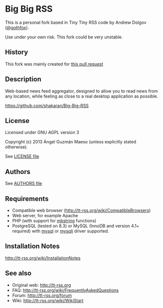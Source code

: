 Big Big RSS
=============

This is a personal fork based in Tiny Tiny RSS code by Andrew Dolgov ([@gothfox](https://github.com/gothfox)). 

Use under your own risk. This fork could be very unstable.

## History

This fork was mainly created for [this pull request](https://github.com/gothfox/Tiny-Tiny-RSS/pull/142)

## Description

Web-based news feed aggregator, designed to allow you to read news from 
any location, while feeling as close to a real desktop application as possible.

https://github.com/shakaran/Big-Big-RSS

## License

Licensed under GNU AGPL version 3

Copyright (c) 2013 Ángel Guzmán Maeso (unless explicitly stated otherwise).

See [LICENSE file](LICENSE)

## Authors

See [AUTHORS file](AUTHORS.rst)

## Requirements

* Compatible web browser (http://tt-rss.org/wiki/CompatibleBrowsers)
* Web server, for example Apache
* PHP (with support for [mbstring](http://php.net/manual/en/book.mbstring.php) functions)
* PostgreSQL (tested on 8.3) or MySQL (InnoDB and version 4.1+ required) with [mysql](http://www.php.net/manual/es/book.mysql.php) or [mysqli](http://php.net/manual/en/book.mysqli.php) driver supported.
		
## Installation Notes

http://tt-rss.org/wiki/InstallationNotes

## See also

* Original web: http://tt-rss.org
* FAQ: http://tt-rss.org/wiki/FrequentlyAskedQuestions
* Forum: http://tt-rss.org/forum
* Wiki: http://tt-rss.org/wiki/WikiStart
